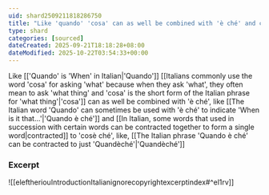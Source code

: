 ```yaml
---
uid: shard2509211818286750
title: "Like 'quando' 'cosa' can as well be combined with 'è ché' and contracted to 'cosè ché'"
type: shard
categories: [sourced]
dateCreated: 2025-09-21T18:18:28+08:00
dateModified: 2025-10-22T03:54:33+00:00
---
```

Like [['Quando' is 'When' in Italian|'Quando']] [[Italians commonly use the word 'cosa' for asking 'what' because when they ask 'what', they often mean to ask 'what thing' and 'cosa' is the short form of the Italian phrase for 'what thing'|'cosa']] can as well be combined with 'è ché', like [[The Italian word 'Quando' can sometimes be used with 'è ché' to indicate 'When is it that...'|'Quando è ché']] and [[In Italian, some words that used in succession with certain words can be contracted together to form a single word|contracted]] to 'cosè ché', like, [[The Italian phrase 'Quando è ché' can be contracted to just 'Quandèché'|'Quandèché']]

### Excerpt
![[eleftheriouIntroductionItalianignorecopyrightexcerptindex#^el1rv]]